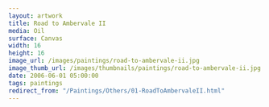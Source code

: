 ```yaml
---
layout: artwork
title: Road to Ambervale II
media: Oil
surface: Canvas
width: 16
height: 16
image_url: /images/paintings/road-to-ambervale-ii.jpg
image_thumb_url: /images/thumbnails/paintings/road-to-ambervale-ii.jpg
date: 2006-06-01 05:00:00
tags: paintings
redirect_from: "/Paintings/Others/01-RoadToAmbervaleII.html"
---
```

